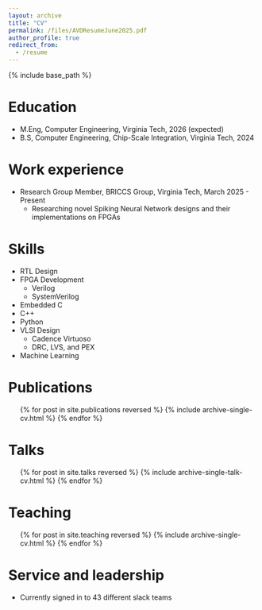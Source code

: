 ```yaml
---
layout: archive
title: "CV"
permalink: /files/AVDResumeJune2025.pdf
author_profile: true
redirect_from:
  - /resume
---
```


{% include base_path %}

Education
======
* M.Eng, Computer Engineering, Virginia Tech, 2026 (expected)
* B.S, Computer Engineering, Chip-Scale Integration, Virginia Tech, 2024

Work experience
======
* Research Group Member, BRICCS Group, Virginia Tech, March 2025 - Present
  * Researching novel Spiking Neural Network designs and their implementations on FPGAs
  
Skills
======
* RTL Design
* FPGA Development
  * Verilog
  * SystemVerilog
* Embedded C
* C++ 
* Python
* VLSI Design
  * Cadence Virtuoso
  * DRC, LVS, and PEX
* Machine Learning

Publications
======
  <ul>{% for post in site.publications reversed %}
    {% include archive-single-cv.html %}
  {% endfor %}</ul>
  
Talks
======
  <ul>{% for post in site.talks reversed %}
    {% include archive-single-talk-cv.html  %}
  {% endfor %}</ul>
  
Teaching
======
  <ul>{% for post in site.teaching reversed %}
    {% include archive-single-cv.html %}
  {% endfor %}</ul>
  
Service and leadership
======
* Currently signed in to 43 different slack teams
